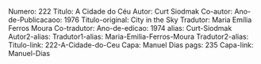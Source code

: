 Numero: 222
Titulo: A Cidade do Céu
Autor: Curt Siodmak
Co-autor: 
Ano-de-Publicacaoo: 1976
Titulo-original: City in the Sky
Tradutor: Maria Emília Ferros Moura
Co-tradutor: 
Ano-de-edicao: 1974
alias: Curt-Siodmak
Autor2-alias: 
Tradutor1-alias: Maria-Emilia-Ferros-Moura
Tradutor2-alias: 
Titulo-link: 222-A-Cidade-do-Ceu
Capa: Manuel Dias
pags: 235
Capa-link: Manuel-Dias